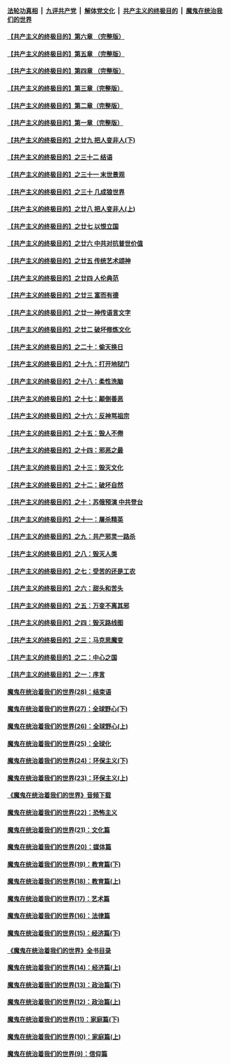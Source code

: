 ####  [法轮功真相](../../../../basic/blob/master/README.md?t=04272301) &nbsp;|&nbsp; [九评共产党](../../../../9ping.md/blob/master/README.md?t=04272301) &nbsp;|&nbsp; [解体党文化](../../../../jtdwh.md/blob/master/README.md?t=04272301)  &nbsp;|&nbsp; [共产主义的终极目的](../../../../gczydzjmd.md/blob/master/README.md?t=04272301) &nbsp;|&nbsp; [魔鬼在统治我们的世界](../../../../mgztzwmdsj.md/blob/master/README.md?t=04272301) 

#### [【共产主义的终极目的】第六章 （完整版）](../pages/nsc422/n11428913.md?t=04272301) 

#### [【共产主义的终极目的】第五章 （完整版）](../pages/nsc422/n11428912.md?t=04272301) 

#### [【共产主义的终极目的】第四章 （完整版）](../pages/nsc422/n11428907.md?t=04272301) 

#### [【共产主义的终极目的】第三章（完整版）](../pages/nsc422/n11428848.md?t=04272301) 

#### [【共产主义的终极目的】第二章（完整版）](../pages/nsc422/n11428831.md?t=04272301) 

#### [【共产主义的终极目的】第一章（完整版）](../pages/nsc422/n11417651.md?t=04272301) 

#### [【共产主义的终极目的】之廿九 把人变非人(下)](../pages/nsc422/n11344140.md?t=04272301) 

#### [【共产主义的终极目的】之三十二 结语](../pages/nsc422/n11360535.md?t=04272301) 

#### [【共产主义的终极目的】之三十一 末世景观](../pages/nsc422/n11351129.md?t=04272301) 

#### [【共产主义的终极目的】之三十 几成狼世界](../pages/nsc422/n11348280.md?t=04272301) 

#### [【共产主义的终极目的】之廿八 把人变非人(上)](../pages/nsc422/n11340492.md?t=04272301) 

#### [【共产主义的终极目的】之廿七 以恨立国](../pages/nsc422/n11336944.md?t=04272301) 

#### [【共产主义的终极目的】之廿六 中共对抗普世价值](../pages/nsc422/n11324785.md?t=04272301) 

#### [【共产主义的终极目的】之廿五 传统艺术颂神](../pages/nsc422/n11296396.md?t=04272301) 

#### [【共产主义的终极目的】之廿四 人伦典范](../pages/nsc422/n11296397.md?t=04272301) 

#### [【共产主义的终极目的】之廿三 富而有德](../pages/nsc422/n11283598.md?t=04272301) 

#### [【共产主义的终极目的】之廿一 神传语言文字](../pages/nsc422/n11263265.md?t=04272301) 

#### [【共产主义的终极目的】之廿二 破坏修炼文化](../pages/nsc422/n11245728.md?t=04272301) 

#### [【共产主义的终极目的】之二十：偷天换日](../pages/nsc422/n11238846.md?t=04272301) 

#### [【共产主义的终极目的】之十九：打开地狱门](../pages/nsc422/n11206376.md?t=04272301) 

#### [【共产主义的终极目的】之十八：柔性洗脑](../pages/nsc422/n11199994.md?t=04272301) 

#### [【共产主义的终极目的】之十七：颠倒善恶](../pages/nsc422/n11179782.md?t=04272301) 

#### [【共产主义的终极目的】之十六：反神骂祖宗](../pages/nsc422/n11166798.md?t=04272301) 

#### [【共产主义的终极目的】之十五：毁人不倦](../pages/nsc422/n11166792.md?t=04272301) 

#### [【共产主义的终极目的】之十四：邪恶之最](../pages/nsc422/n11150249.md?t=04272301) 

#### [【共产主义的终极目的】之十三：毁灭文化](../pages/nsc422/n11135227.md?t=04272301) 

#### [【共产主义的终极目的】之十二：破坏自然](../pages/nsc422/n11135214.md?t=04272301) 

#### [【共产主义的终极目的】之十：苏俄预演 中共登台](../pages/nsc422/n11118424.md?t=04272301) 

#### [【共产主义的终极目的】之十一：屠杀精英](../pages/nsc422/n11118442.md?t=04272301) 

#### [【共产主义的终极目的】之九：共产邪灵一路杀](../pages/nsc422/n11114139.md?t=04272301) 

#### [【共产主义的终极目的】之八：毁灭人类](../pages/nsc422/n11108503.md?t=04272301) 

#### [【共产主义的终极目的】之七：受苦的还是工农](../pages/nsc422/n11101809.md?t=04272301) 

#### [【共产主义的终极目的】之六：甜头和苦头](../pages/nsc422/n11096971.md?t=04272301) 

#### [【共产主义的终极目的】之五：万变不离其邪](../pages/nsc422/n11091285.md?t=04272301) 

#### [【共产主义的终极目的】之四：毁灭路线图](../pages/nsc422/n11086284.md?t=04272301) 

#### [【共产主义的终极目的】之三：马克思魔变](../pages/nsc422/n11061941.md?t=04272301) 

#### [【共产主义的终极目的】之二：中心之国](../pages/nsc422/n11047728.md?t=04272301) 

#### [【共产主义的终极目的】之一：序言](../pages/nsc422/n11086077.md?t=04272301) 

#### [魔鬼在统治着我们的世界(28)：结束语](../pages/nsc422/n10936246.md?t=04272301) 

#### [魔鬼在统治着我们的世界(27)：全球野心(下)](../pages/nsc422/n10928319.md?t=04272301) 

#### [魔鬼在统治着我们的世界(26)：全球野心(上)](../pages/nsc422/n10900318.md?t=04272301) 

#### [魔鬼在统治着我们的世界(25)：全球化](../pages/nsc422/n10788205.md?t=04272301) 

#### [魔鬼在统治着我们的世界(24)：环保主义(下)](../pages/nsc422/n10695307.md?t=04272301) 

#### [魔鬼在统治着我们的世界(23)：环保主义(上)](../pages/nsc422/n10688613.md?t=04272301) 

#### [《魔鬼在统治着我们的世界》音频下载](../pages/nsc422/n10635553.md?t=04272301) 

#### [魔鬼在统治着我们的世界(22)：恐怖主义](../pages/nsc422/n10614727.md?t=04272301) 

#### [魔鬼在统治着我们的世界(21)：文化篇](../pages/nsc422/n10597706.md?t=04272301) 

#### [魔鬼在统治着我们的世界(20)：媒体篇](../pages/nsc422/n10586579.md?t=04272301) 

#### [魔鬼在统治着我们的世界(19)：教育篇(下)](../pages/nsc422/n10564808.md?t=04272301) 

#### [魔鬼在统治着我们的世界(18)：教育篇(上)](../pages/nsc422/n10526970.md?t=04272301) 

#### [魔鬼在统治着我们的世界(17)：艺术篇](../pages/nsc422/n10499093.md?t=04272301) 

#### [魔鬼在统治着我们的世界(16)：法律篇](../pages/nsc422/n10485969.md?t=04272301) 

#### [魔鬼在统治着我们的世界(15)：经济篇(下)](../pages/nsc422/n10469975.md?t=04272301) 

#### [《魔鬼在统治着我们的世界》全书目录](../pages/nsc422/n10464261.md?t=04272301) 

#### [魔鬼在统治着我们的世界(14)：经济篇(上)](../pages/nsc422/n10457370.md?t=04272301) 

#### [魔鬼在统治着我们的世界(13)：政治篇(下)](../pages/nsc422/n10448270.md?t=04272301) 

#### [魔鬼在统治着我们的世界(12)：政治篇(上)](../pages/nsc422/n10444576.md?t=04272301) 

#### [魔鬼在统治着我们的世界(11)：家庭篇(下)](../pages/nsc422/n10440961.md?t=04272301) 

#### [魔鬼在统治着我们的世界(10)：家庭篇(上)](../pages/nsc422/n10435448.md?t=04272301) 

#### [魔鬼在统治着我们的世界(9)：信仰篇](../pages/nsc422/n10432159.md?t=04272301) 

